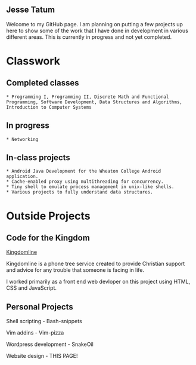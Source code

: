 ## Jesse Tatum 

Welcome to my GitHub page. I am planning on putting a few projects up here to show some of the work that I have done in development in various different areas. This is currently in progress and not yet completed.

# Classwork
## Completed classes
    * Programming I, Programming II, Discrete Math and Functional Programming, Software Development, Data Structures and Algorithms, Introduction to Computer Systems 

## In progress
    * Networking

## In-class projects
    * Android Java Development for the Wheaton College Android application.
    * Cache-enabled proxy using multithreading for concurrency.
    * Tiny shell to emulate process management in unix-like shells.
    * Various projects to fully understand data structures.

# Outside Projects
## Code for the Kingdom
[Kingdomline](/klweb/web/index.html)

Kingdomline is a phone tree service created to provide Christian support and advice for any trouble that someone is facing in life.

I worked primarily as a front end web devloper on this project using HTML, CSS and JavaScript.

## Personal Projects
Shell scripting - Bash-snippets

Vim addins - Vim-pizza

Wordpress development - SnakeOil

Website design - THIS PAGE!
